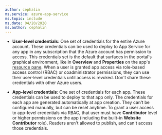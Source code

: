 ```yaml
---
author: cephalin
ms.service: azure-app-service
ms.topic: include
ms.date: 04/20/2020
ms.author: cephalin
---
```


* **User-level credentials**: One set of credentials for the entire Azure account. These credentials can be used to deploy to App Service for any app in any subscription that the Azure account has permission to access. This credentials set is the default that surfaces in the portal's graphical environment, like in **Overview** and **Properties**
on the app's [resource pane](/azure/azure-resource-manager/management/manage-resources-portal#manage-resources). When a user is granted app access via role-based access control (RBAC) or coadministrator permissions, they can use their user-level credentials until access is revoked. Don't share these credentials with other Azure users.

* **App-level credentials**: One set of credentials for each app. These credentials can be used to deploy to that app only. The credentials for each app are generated automatically at app creation. They can't be configured manually, but can be reset anytime. To grant a user access to app-level credentials via RBAC, that user must have **Contributor** level or higher permissions on the app (including the built-in **Website Contributor** role). Readers aren't allowed to publish, and can't access those credentials.
